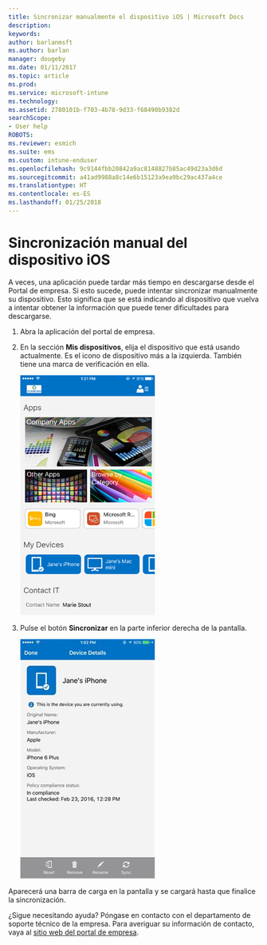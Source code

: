 ```yaml
---
title: Sincronizar manualmente el dispositivo iOS | Microsoft Docs
description: 
keywords: 
author: barlanmsft
ms.author: barlan
manager: dougeby
ms.date: 01/11/2017
ms.topic: article
ms.prod: 
ms.service: microsoft-intune
ms.technology: 
ms.assetid: 2780101b-f703-4b78-9d33-f68490b9382d
searchScope:
- User help
ROBOTS: 
ms.reviewer: esmich
ms.suite: ems
ms.custom: intune-enduser
ms.openlocfilehash: 9c9144fbb20842a9ac8148827b85ac49d23a3d6d
ms.sourcegitcommit: a41ad9988a8c14e6b15123a9ea9bc29ac437a4ce
ms.translationtype: HT
ms.contentlocale: es-ES
ms.lasthandoff: 01/25/2018
---
```

# <a name="sync-your-ios-device-manually"></a>Sincronización manual del dispositivo iOS

A veces, una aplicación puede tardar más tiempo en descargarse desde el Portal de empresa. Si esto sucede, puede intentar sincronizar manualmente su dispositivo. Esto significa que se está indicando al dispositivo que vuelva a intentar obtener la información que puede tener dificultades para descargarse.

1. Abra la aplicación del portal de empresa.

2. En la sección **Mis dispositivos**, elija el dispositivo que está usando actualmente. Es el icono de dispositivo más a la izquierda. También tiene una marca de verificación en ella.

    ![Pantalla del dispositivo con la sección Mis dispositivos](./media/ios-sync-1-comp-portal-apps.png)

3. Pulse el botón **Sincronizar** en la parte inferior derecha de la pantalla.

    ![Detalles del dispositivo con el botón Sincronizar](./media/ios-sync-2-sync-button.png)

Aparecerá una barra de carga en la pantalla y se cargará hasta que finalice la sincronización.

¿Sigue necesitando ayuda? Póngase en contacto con el departamento de soporte técnico de la empresa. Para averiguar su información de contacto, vaya al [sitio web del portal de empresa](https://portal.manage.microsoft.com#HelpDeskDialog).
